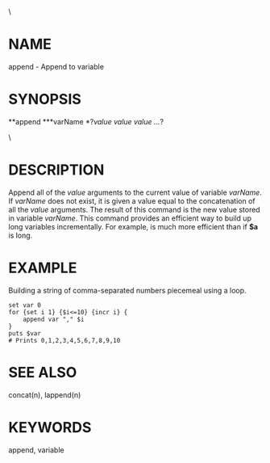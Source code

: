 \

# NAME

append - Append to variable

# SYNOPSIS

**append ***varName *?*value value value \...*?

\

# DESCRIPTION

Append all of the *value* arguments to the current value of variable
*varName*. If *varName* does not exist, it is given a value equal to the
concatenation of all the *value* arguments. The result of this command
is the new value stored in variable *varName*. This command provides an
efficient way to build up long variables incrementally. For example, is
much more efficient than if **\$a** is long.

# EXAMPLE

Building a string of comma-separated numbers piecemeal using a loop.

    set var 0
    for {set i 1} {$i<=10} {incr i} {
        append var "," $i
    }
    puts $var
    # Prints 0,1,2,3,4,5,6,7,8,9,10

# SEE ALSO

concat(n), lappend(n)

# KEYWORDS

append, variable
